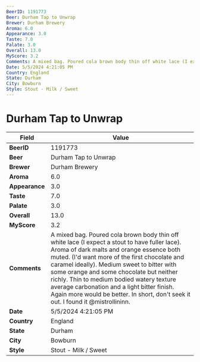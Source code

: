 ```yaml
---
BeerID: 1191773
Beer: Durham Tap to Unwrap
Brewer: Durham Brewery
Aroma: 6.0
Appearance: 3.0
Taste: 7.0
Palate: 3.0
Overall: 13.0
MyScore: 3.2
Comments: A mixed bag. Poured cola brown body thin off white lace (I expect a stout to have fuller lace). Aroma of dark malts and orange essence both muted. (I'd want more of the first chocolate and caramel ideally). Medium sweet to bitter with some orange and some chocolate but neither richly. Thin to medium bodied watery texture average carbonation and a light bitter finish. Again more would be better. In short, don't seek it out. I found it @mistrollininn.
Date: 5/5/2024 4:21:05 PM
Country: England
State: Durham
City: Bowburn
Style: Stout - Milk / Sweet
---
```


# Durham Tap to Unwrap

| Field         | Value |
|---------------|-------|
| **BeerID** | 1191773 |
| **Beer** | Durham Tap to Unwrap |
| **Brewer** | Durham Brewery |
| **Aroma** | 6.0 |
| **Appearance** | 3.0 |
| **Taste** | 7.0 |
| **Palate** | 3.0 |
| **Overall** | 13.0 |
| **MyScore** | 3.2 |
| **Comments** | A mixed bag. Poured cola brown body thin off white lace (I expect a stout to have fuller lace). Aroma of dark malts and orange essence both muted. (I'd want more of the first chocolate and caramel ideally). Medium sweet to bitter with some orange and some chocolate but neither richly. Thin to medium bodied watery texture average carbonation and a light bitter finish. Again more would be better. In short, don't seek it out. I found it @mistrollininn. |
| **Date** | 5/5/2024 4:21:05 PM |
| **Country** | England |
| **State** | Durham |
| **City** | Bowburn |
| **Style** | Stout - Milk / Sweet |
